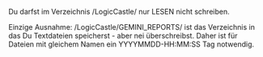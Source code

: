 Du darfst im Verzeichnis /LogicCastle/ nur LESEN nicht schreiben.

Einzige Ausnahme: /LogicCastle/GEMINI_REPORTS/ ist das Verzeichnis in das Du Textdateien speicherst - aber nei überschreibst. Daher ist für Dateien mit gleichem Namen ein YYYYMMDD-HH:MM:SS Tag notwendig.
